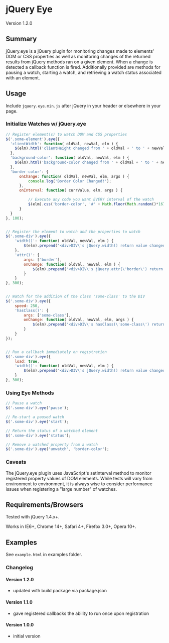# jQuery Eye

Version 1.2.0

## Summary

jQuery.eye is a jQuery plugin for monitoring changes made to elements' DOM or CSS properties as well as monitoring changes of the returned results from jQuery methods ran on a given element. When a change is detected a callback function is fired. Additionally provided are methods for pausing a watch, starting a watch, and retrieving a watch status associated with an element.

## Usage

Include `jquery.eye.min.js` after jQuery in your header or elsewhere in your page.

### Initialize Watches w/ jQuery.eye

```javascript
// Register element(s) to watch DOM and CSS properties
$('.some-element').eye({
  'clientWidth': function( oldVal, newVal, elm ) {
    $(elm).html('clientHeight changed from ' + oldVal + ' to ' + newVal);
  },
  'background-color': function( oldVal, newVal, elm ) {
    $(elm).html('background-color changed from ' + oldVal + ' to ' + newVal);
  },
  'border-color': {
      onChange: function( oldVal, newVal, elm, args ) {
          console.log('Border Color Changed!');
      },
      onInterval: function( currValue, elm, args ) {

          // Execute any code you want EVERY interval of the watch
          $(elm).css('border-color', '#' + Math.floor(Math.random()*16777215).toString(16));
      }
  }
}, 100);


// Register the element to watch and the properties to watch
$('.some-div').eye({
    'width()': function( oldVal, newVal, elm ) {
        $(elm).prepend('<div>DIV\'s jQuery.width() return value changed from <strong>' + oldVal + '</strong> to <strong>' + newVal + '</strong></div>');
    },
    'attr()': {
        args: ['border'],
        onChange: function( oldVal, newVal, elm ) {
            $(elm).prepend('<div>DIV\'s jQuery.attr(\'border\') return value changed from <strong>' + oldVal + '</strong> to <strong>' + newVal + '</strong></div>');
        }
    }
}, 300);


// Watch for the addition of the class 'some-class' to the DIV
$('.some-div').eye({
    speed: 250,
    'hasClass()': {
        args: ['some-class'],
        onChange: function( oldVal, newVal, elm, args ) {
            $(elm).prepend('<div>DIV\'s hasClass(\'some-class\') return value changed from <strong>' + oldVal + '</strong> to <strong>' + newVal + '</strong></div>');
        }
    }
});


// Run a callback immediately on registration
$('.some-div').eye({
    load: true,
    'width()': function( oldVal, newVal, elm ) {
        $(elm).prepend('<div>DIV\'s jQuery.width() return value changed from <strong>' + oldVal + '</strong> to <strong>' + newVal + '</strong></div>');
    }
}, 300);
```

### Using Eye Methods

```javascript
// Pause a watch
$('.some-div').eye('pause');

// Re-start a paused watch
$('.some-div').eye('start');

// Return the status of a watched element
$('.some-div').eye('status');

// Remove a watched property from a watch
$('.some-div').eye('unwatch', 'border-color');
```

### Caveats

The jQuery.eye plugin uses JavaScript's setInterval method to monitor registered property values of DOM elements. While tests will vary from environment to environment, it is always wise to consider performance issues when registering a "large number" of watches.

## Requirements/Browsers

Tested with jQuery 1.4.x+.

Works in IE6+, Chrome 14+, Safari 4+, Firefox 3.0+, Opera 10+.

## Examples

See `example.html` in examples folder.

### Changelog

#### Version 1.2.0

* updated with build package via package.json

#### Version 1.1.0

* gave registered callbacks the ability to run once upon registration

#### Version 1.0.0

* initial version
